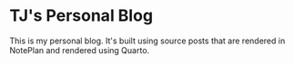 # TJ's Personal Blog 

This is my personal blog. It's built using source posts that are rendered in NotePlan and rendered using Quarto.